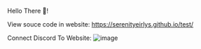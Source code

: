 Hello There 👋!

View souce code in website: https://serenityeirlys.github.io/test/

Connect Discord To Website: ![image](https://user-images.githubusercontent.com/100836558/202396932-e8188898-0212-4c4a-b676-c240628bd08f.png)

